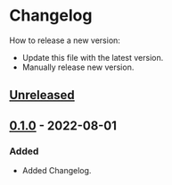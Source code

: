 # Changelog
How to release a new version:
- Update this file with the latest version.
- Manually release new version.

## [Unreleased]

## [0.1.0] - 2022-08-01
### Added
- Added Changelog.

[Unreleased]: https://github.com/strvcom/strv-backend-go-env/compare/v0.1.0...HEAD
[0.1.0]: https://github.com/strvcom/strv-backend-go-env/releases/tag/v0.1.0
